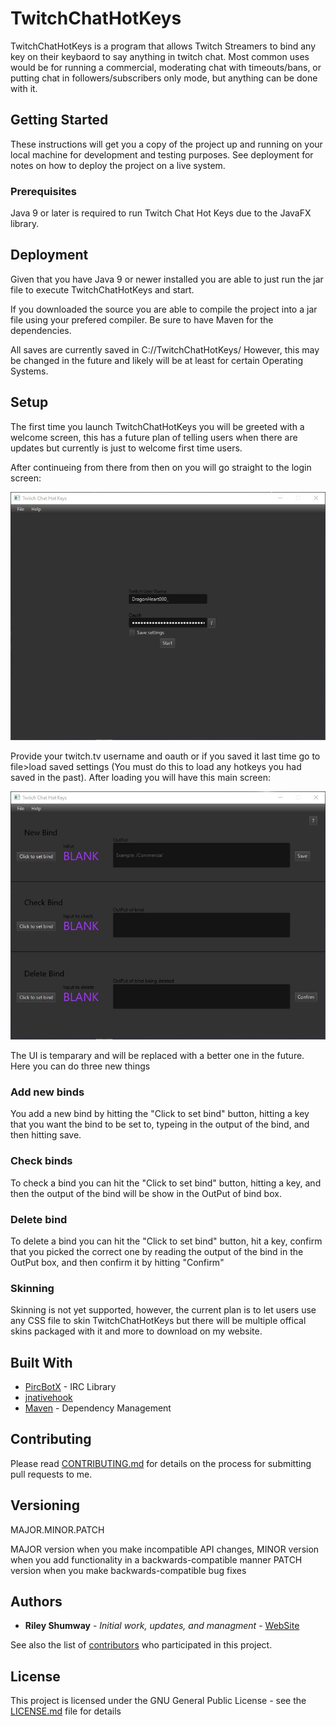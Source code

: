 # TwitchChatHotKeys
TwitchChatHotKeys is a program that allows Twitch Streamers to bind any key on their keybaord to say anything in twitch chat. Most common uses would be for running a commercial, moderating chat with timeouts/bans, or putting chat in followers/subscribers only mode, but anything can be done with it.

## Getting Started

These instructions will get you a copy of the project up and running on your local machine for development and testing purposes. See deployment for notes on how to deploy the project on a live system.

### Prerequisites

Java 9 or later is required to run Twitch Chat Hot Keys due to the JavaFX library.

## Deployment

Given that you have Java 9 or newer installed you are able to just run the jar file to execute TwitchChatHotKeys and start.

If you downloaded the source you are able to compile the project into a jar file using your prefered compiler. Be sure to have Maven for the dependencies.

All saves are currently saved in C://TwitchChatHotKeys/ However, this may be changed in the future and likely will be at least for certain Operating Systems.

## Setup

The first time you launch TwitchChatHotKeys you will be greeted with a welcome screen, this has a future plan of telling users when there are updates but currently is just to welcome first time users.

After continueing from there from then on you will go straight to the login screen:

![Login screenshot](/Screenshots/sctl.JPG?raw=true)

Provide your twitch.tv username and oauth or if you saved it last time go to file>load saved settings (You must do this to load any hotkeys you had saved in the past). After loading you will have this main screen:

![Main screenshot](/Screenshots/sctm.JPG?raw=true)

The UI is temparary and will be replaced with a better one in the future. Here you can do three new things

### Add new binds

You add a new bind by hitting the "Click to set bind" button, hitting a key that you want the bind to be set to, typeing in the output of the bind, and then hitting save.

### Check binds

To check a bind you can hit the "Click to set bind" button, hitting a key, and then the output of the bind will be show in the OutPut of bind box.

### Delete bind

To delete a bind you can hit the "Click to set bind" button, hit a key, confirm that you picked the correct one by reading the output of the bind in the OutPut box, and then confirm it by hitting "Confirm"

### Skinning

Skinning is not yet supported, however, the current plan is to let users use any CSS file to skin TwitchChatHotKeys but there will be multiple offical skins packaged with it and more to download on my website.

## Built With

* [PircBotX](https://github.com/TheLQ/pircbotx) - IRC Library
* [jnativehook](https://github.com/kwhat/jnativehook)
* [Maven](https://maven.apache.org/) - Dependency Management

## Contributing

Please read [CONTRIBUTING.md]() for details on the process for submitting pull requests to me.

## Versioning

MAJOR.MINOR.PATCH

MAJOR version when you make incompatible API changes,
MINOR version when you add functionality in a backwards-compatible manner
PATCH version when you make backwards-compatible bug fixes

## Authors

* **Riley Shumway** - *Initial work, updates, and managment* - [WebSite](https://dragonheart.ninja/)

See also the list of [contributors](https://github.com/DragonHeart000/TwitchChatHotKeys/graphs/contributors) who participated in this project.

## License

This project is licensed under the GNU General Public License - see the [LICENSE.md](https://github.com/DragonHeart000/TwitchChatHotKeys/blob/master/LICENSE) file for details

